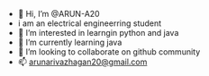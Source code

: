 - 👋 Hi, I’m @ARUN-A20
- i am an electrical engineerring student 
- 👀 I’m interested in learngin python and java
- 🌱 I’m currently learning java
- 💞️ I’m looking to collaborate on github community 
- 📫 arunarivazhagan20@gmail.com 

<!---
ARUN-A20/ARUN-A20 is a ✨ special ✨ repository because its `README.md` (this file) appears on your GitHub profile.
You can click the Preview link to take a look at your changes.
--->
